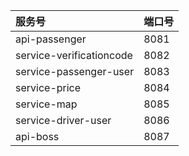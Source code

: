  服务号         | 端口号
:--------------|:------
api-passenger | 8081
service-verificationcode|8082
service-passenger-user|8083
service-price|8084
service-map|8085
service-driver-user|8086
api-boss|8087

